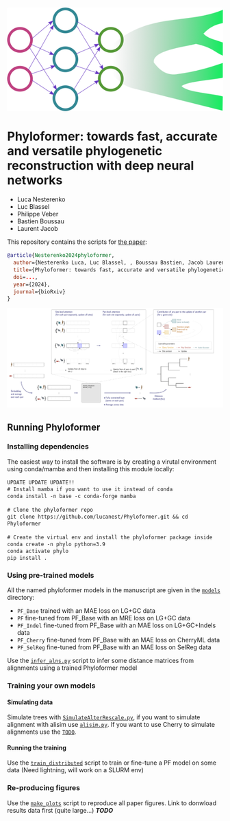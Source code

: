 <p align="center">
  <img src="https://github.com/lucanest/Phyloformer/blob/main/figures/phyloformer_color.png?raw=true">
</p>

# Phyloformer: towards fast, accurate and versatile phylogenetic reconstruction with deep neural networks
- Luca Nesterenko
- Luc Blassel
- Philippe Veber
- Bastien Boussau
- Laurent Jacob

This repository contains the scripts for [the paper]():

```bibtex
@article{Nesterenko2024phyloformer,
  author={Nesterenko Luca, Luc Blassel, , Boussau Bastien, Jacob Laurent},
  title={Phyloformer: towards fast, accurate and versatile phylogenetic reconstruction with deep neural networks},
  doi=...,
  year={2024},
  journal={bioRxiv}
}
```

![](https://github.com/lucanest/Phyloformer/blob/main/figures/sketch.png?raw=true)



## Running Phyloformer


### Installing dependencies

The easiest way to install the software is by creating a virutal environment using conda/mamba and then installing this module locally:

```
UPDATE UPDATE UPDATE!!
# Install mamba if you want to use it instead of conda
conda install -n base -c conda-forge mamba

# Clone the phyloformer repo
git clone https://github.com/lucanest/Phyloformer.git && cd Phyloformer

# Create the virtual env and install the phyloformer package inside
conda create -n phylo python=3.9
conda activate phylo
pip install .
```

### Using pre-trained models
All the named phyloformer models in the manuscript are given in the [`models`](./models/) directory:
- `PF_Base` trained with an MAE loss on LG+GC data
- `PF` fine-tuned from PF_Base with an MRE loss on LG+GC data
- `PF_Indel` fine-tuned from PF_Base with an MAE loss on LG+GC+Indels data
- `PF_Cherry` fine-tuned from PF_Base with an MAE loss on CherryML data
- `PF_SelReg` fine-tuned from PF_Base with an MAE loss on SelReg data

Use the [`infer_alns.py`](./infer_alns.py) script to infer some distance matrices from alignments using a trained Phyloformer model

### Training your own models

#### Simulating data
Simulate trees with [`SimulateAlterRescale.py`](./SimulateAlterRescale.py), if you want to simulate alignment with alisim use [`alisim.py`](./alisim.py). 
If you want to use Cherry to simulate alignments use the [`TODO`](todo). 

#### Running the training
Use the [`train_distributed`](./train_distributed.py) script to train or fine-tune a PF model on some data (Need lightning, will work on a SLURM env)

### Re-producing figures
Use the [`make_plots`](./make_plots.py) script to reproduce all paper figures. Link to donwload results data first (quite large...) ***TODO***

